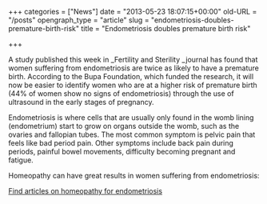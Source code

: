 +++
categories = ["News"]
date = "2013-05-23 18:07:15+00:00"
old-URL = "/posts"
opengraph_type = "article"
slug = "endometriosis-doubles-premature-birth-risk"
title = "Endometriosis doubles premature birth risk"

+++

A study published this week in _Fertility and Sterility _journal has found that women suffering from endometriosis are twice as likely to have a premature birth. According to the Bupa Foundation, which funded the research, it will now be easier to identify women who are at a higher risk of premature birth (44% of women show no signs of endometriosis) through the use of ultrasound in the early stages of pregnancy.

Endometriosis is where cells that are usually only found in the womb lining (endometrium) start to grow on organs outside the womb, such as the ovaries and fallopian tubes. The most common symptom is pelvic pain that feels like bad period pain. Other symptoms include back pain during periods, painful bowel movements, difficulty becoming pregnant and fatigue.

Homeopathy can have great results in women suffering from endometriosis:

[Find articles on homeopathy for endometriosis](http://localhost/?s=Endometriosis)
